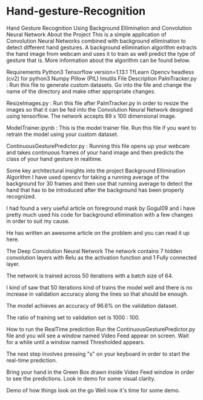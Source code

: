 # Hand-gesture-Recognition
Hand Gesture Recognition Using Background Ellimination and Convolution Neural Network
About the Project
This is a simple application of Convolution Neural Networks combined with background ellimination to detect different hand gestures. A background ellimination algorithm extracts the hand image from webcam and uses it to train as well predict the type of gesture that is. More information about the algorithm can be found below.

Requirements
Python3
Tensorflow version=1.13.1
TfLearn
Opencv headless (cv2) for python3
Numpy
Pillow (PIL)
Imutils
File Description
PalmTracker.py : Run this file to generate custom datasets. Go into the file and change the name of the directory and make other appropriate changes.

ResizeImages.py : Run this file after PalmTracker.py in order to resize the images so that it can be fed into the Convolution Neural Network designed using tensorflow. The network accepts 89 x 100 dimensional image.

ModelTrainer.ipynb : This is the model trainer file. Run this file if you want to retrain the model using your custom dataset.

ContinuousGesturePredictor.py : Running this file opens up your webcam and takes continuous frames of your hand image and then predicts the class of your hand gesture in realtime.

Some key architectural insights into the project
Background Ellimination Algorithm
I have used opencv for taking a running average of the background for 30 frames and then use that running average to detect the hand that has to be introduced after the background has been properly recognized.

I had found a very useful article on foreground mask by Gogul09 and i have pretty much used his code for background ellimination with a few changes in order to suit my cause.

He has written an awesome article on the problem and you can read it up here.

The Deep Convolution Neural Network
The network contains 7 hidden convolution layers with Relu as the activation function and 1 Fully connected layer.

The network is trained across 50 iterations with a batch size of 64.

I kind of saw that 50 iterations kind of trains the model well and there is no increase in validation accuracy along the lines so that should be enough.

The model achieves an accuracy of 96.6% on the validation dataset.

The ratio of training set to validation set is 1000 : 100.

How to run the RealTime prediction
Run the ContinuousGesturePredictor.py file and you will see a window named Video Feed appear on screen. Wait for a while until a window named Thresholded appears.

The next step involves pressing "s" on your keyboard in order to start the real-time prediction.

Bring your hand in the Green Box drawn inside Video Feed window in order to see the predictions. Look in demo for some visual clarity.

Demo of how things look on the go
Well now it's time for some demo.




